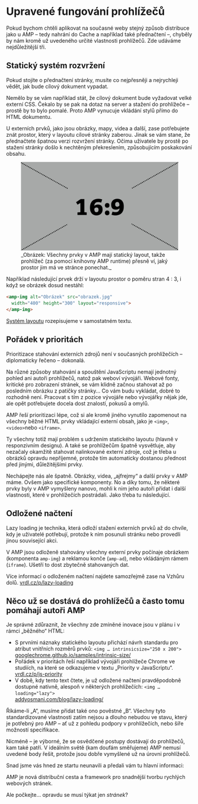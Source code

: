 # Upravené fungování prohlížečů

Pokud bychom chtěli aplikovat na současné weby stejný způsob distribuce jako u AMP – tedy nahrání do Cache a například také přednačtení –, chyběly by nám kromě už uvedeného určité vlastnosti prohlížečů. Zde udáváme nejdůležitější tři.

## Statický systém rozvržení

Pokud stojíte o přednačtení stránky, musíte co nejpřesněji a nejrychleji vědět, jak bude cílový dokument vypadat.

Nemělo by se vám například stát, že cílový dokument bude vyžadovat velké externí CSS. Čekalo by se pak na dotaz na server a stažení do prohlížeče – prostě by to bylo pomalé. Proto AMP vynucuje vkládání stylů přímo do HTML dokumentu.

U externích prvků, jako jsou obrázky, mapy, videa a další, zase potřebujete znát prostor, který v layoutu cílové stránky zaberou. Jinak se vám stane, že přednačtete špatnou verzi rozvržení stránky. Očima uživatele by prostě po stažení stránky došlo k nechtěným překreslením, způsobujícím poskakování obsahu.

<figure>
<img src="../dist/images/original/todo.jpg" alt="">
<figcaption markdown="1">
_Obrázek: Všechny prvky v AMP mají statický layout, takže prohlížeč (za pomocí knihovny AMP runtime) přesně ví, jaký prostor jim má ve stránce ponechat._
</figcaption>
</figure>

Například následující prvek drží v layoutu prostor o poměru stran 4 : 3, i když se obrázek dosud nestáhl:

```html
<amp-img alt="Obrázek" src="obrazek.jpg"
  width="400" height="300" layout="responsive">
</amp-img>
```

[Systém layoutu](https://docs.google.com/document/d/1_YjH3UxCrJAd9KTH0laO5YXMaFTv3hD7zkVP3fwMJhw/edit#heading=h.cy8vp2n39jw6) rozepisujeme v samostatném textu.

## Pořádek v prioritách

Prioritizace stahování externích zdrojů není v současných prohlížečích – diplomaticky řečeno – dokonalá.

Na různé způsoby stahování a spouštění JavaScriptu nemají jednotný pohled ani autoři prohlížečů, natož pak weboví vývojáři. Webové fonty, kritické pro zobrazení stránek, se vám klidně začnou stahovat až po posledním obrázku z patičky stránky… Co vám budu vykládat, dobré to rozhodně není. Pracovat s tím z pozice vývojáře nebo vývojářky nějak jde, ale opět potřebujete docela dost znalostí, pokusů a omylů.

AMP řeší prioritizaci lépe, což si ale kromě jiného vynutilo zapomenout na všechny běžné HTML prvky vkládající externí obsah, jako je `<img>`, `<video>`nebo `<iframe>`.

Ty všechny totiž mají problém s udržením statického layoutu (hlavně v responzivním designu). A také se prohlížečům špatně vysvětluje, aby nezačaly okamžitě stahovat nalinkované externí zdroje, což je třeba u obrázků opravdu nepříjemné, protože tím automaticky dostanou přednost před jinými, důležitějšími prvky.

Nechápejte nás ale špatně. Obrázky, videa, „ajfrejmy“ a další prvky v AMP máme. Ovšem jako specifické komponenty. No a díky tomu, že některé prvky byly v AMP vymyšleny nanovo, mohli k nim jeho autoři přidat i další vlastnosti, které v prohlížečích postrádali. Jako třeba tu následující.

## Odložené načtení

Lazy loading je technika, která odloží stažení externích prvků až do chvíle, kdy je uživatelé potřebují, protože k nim posunuli stránku nebo provedli jinou související akci.

V AMP jsou odloženě stahovány všechny externí prvky počínaje obrázkem (komponenta `amp-img`) a reklamou konče (`amp-ad`), nebo vkládáným rámem (`iframe`). Ušetří to dost zbytečně stahovaných dat.

Více informací o odloženém načtení najdete samozřejmě zase na Vzhůru dolů. [vrdl.cz/p/lazy-loading](https://www.vzhurudolu.cz/prirucka/lazy-loading)

## Něco už se dostává do prohlížečů a často tomu pomáhají autoři AMP

Je správné zdůraznit, že všechny zde zmíněné inovace jsou v plánu i v rámci „běžného“ HTML:

* S prvními náznaky statického layoutu přichází návrh standardu pro atribut vnitřních rozměrů prvků: `<img … intrinsicsize="250 x 200">`  
[googlechrome.github.io/samples/intrinsic-size/](https://googlechrome.github.io/samples/intrinsic-size/)
* Pořádek v prioritách řeší například vývojáři prohlížeče Chrome ve studiích, na které se odkazujeme v textu „Priority v JavaScriptu“.  
[vrdl.cz/p/js-priority](https://www.vzhurudolu.cz/prirucka/js-priority)
* V době, kdy tento text čtete, je už odložené načtení pravděpodobně dostupné nativně, alespoň v některých prohlížečích: `<img … loading="lazy">`  
[addyosmani.com/blog/lazy-loading/](https://addyosmani.com/blog/lazy-loading/)

Říkáme-li „A“, musíme přidat také ono pověstné „B“. Všechny tyto standardizované vlastnosti zatím nejsou a dlouho nebudou ve stavu, který je potřebný pro AMP – ať už z pohledu podpory v prohlížečích, nebo šíře možností specifikace.

Nicméně – je výborné, že se osvědčené postupy dostávají do prohlížečů, kam také patří. V ideálním světě (kam doufám směřujeme) AMP nemusí uvedené body řešit, protože jsou dobře vymyšlené už na úrovni prohlížečů.

Snad jsme vás hned ze startu neunavili a předali vám tu hlavní informaci:

AMP je nová distribuční cesta a framework pro snadnější tvorbu rychlých webových stránek.

Ale počkejte… opravdu se musí týkat jen _stránek_?
